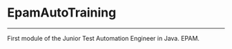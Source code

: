 # EpamAutoTraining
--------------------
First module of the Junior Test Automation Engineer in Java. EPAM.
